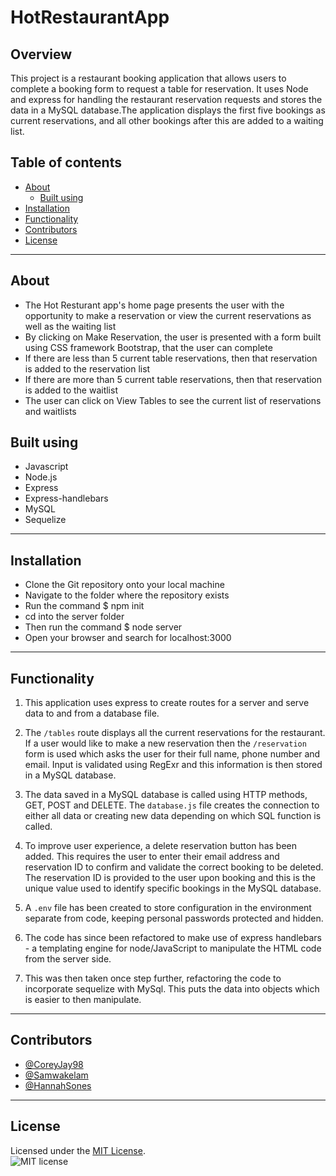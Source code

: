 # HotRestaurantApp

## Overview

This project is a restaurant booking application that allows users to complete a booking form to request a table for reservation. It uses Node and express for handling the restaurant reservation requests and stores the data in a MySQL database.The application displays the first five bookings as current reservations, and all other bookings after this are added to a waiting list.

## Table of contents
* [About](#about)
  * [Built using](#built-using)
* [Installation](#installation)
* [Functionality](#functionality)
* [Contributors](#contributors)
* [License](License)

----------

## About

* The Hot Resturant app's home page presents the user with the opportunity to make a reservation or view the current reservations as well as the waiting list
* By clicking on Make Reservation, the user is presented with a form built using CSS framework Bootstrap, that the user can complete
* If there are less than 5 current table reservations, then that reservation is added to the reservation list
* If there are more than 5 current table reservations, then that reservation is added to the waitlist
* The user can click on View Tables to see the current list of reservations and waitlists

## Built using

* Javascript
* Node.js
* Express
* Express-handlebars
* MySQL
* Sequelize

---------------

## Installation

* Clone the Git repository onto your local machine
* Navigate to the folder where the repository exists
* Run the command $ npm init
* cd into the server folder
* Then run the command $ node server
* Open your browser and search for localhost:3000

-------------------

## Functionality

1. This application uses express to create routes for a server and serve data to and from a database file.

2. The `/tables` route displays all the current reservations for the restaurant. If a user would like to make a new reservation then the `/reservation` form is used which asks the user for their full name, phone number and email. Input is validated using RegExr and this information is then stored in a MySQL database.

3. The data saved in a MySQL database is called using HTTP methods, GET, POST and DELETE. The `database.js` file creates the connection to either all data or creating new data depending on which SQL function is called.

4. To improve user experience, a delete reservation button has been added. This requires the user to enter their email address and reservation ID to confirm and validate the correct booking to be deleted. The reservation ID is provided to the user upon booking and this is the unique value used to identify specific bookings in the MySQL database.

5. A `.env` file has been created to store configuration in the environment separate from code, keeping personal passwords protected and hidden.

6. The code has since been refactored to make use of express handlebars - a templating engine for node/JavaScript to manipulate the HTML code from the server side.

7. This was then taken once step further, refactoring the code to incorporate sequelize with MySql. This puts the data into objects which is easier to then manipulate.

----------------

## Contributors

* [@CoreyJay98](https://github.com/coreyjay98)
* [@Samwakelam](https://github.com/Samwakelam)
* [@HannahSones](https://github.com/HannahSones)

-------------

## License

Licensed under the [MIT License](https://choosealicense.com/licenses/mit/).    
![MIT license](https://img.shields.io/badge/license-MIT-brightgreen)
